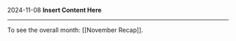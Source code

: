2024-11-08
__Insert Content Here__
_______________________
To see the overall month: [[November Recap]].